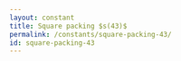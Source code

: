 ```yaml
---
layout: constant
title: Square packing $s(43)$
permalink: /constants/square-packing-43/
id: square-packing-43
---
```

